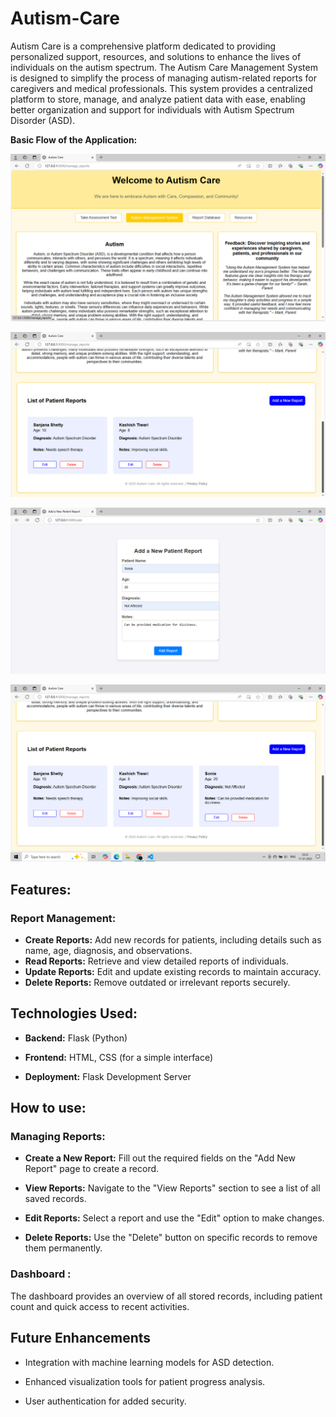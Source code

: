 # Autism-Care

Autism Care is a comprehensive platform dedicated to providing personalized support, resources, and solutions to enhance the lives of individuals on the autism spectrum. The Autism Care Management System is designed to simplify the process of managing autism-related reports for caregivers and medical professionals. This system provides a centralized platform to store, manage, and analyze patient data with ease, enabling better organization and support for individuals with Autism Spectrum Disorder (ASD).

**Basic Flow of the Application:**

![Dashboard](https://github.com/SK-21-D3v/Autism-Care/blob/main/Screenshot%20(1374).png?raw=true)<br>

![List Of Reports](https://github.com/SK-21-D3v/Autism-Care/blob/main/Screenshot%20(1375).png?raw=true) <br>

![Adding a New Report](https://github.com/SK-21-D3v/Autism-Care/blob/main/Screenshot%20(1376).png?raw=true) <br>

![Upadtes List of Reports](https://github.com/SK-21-D3v/Autism-Care/blob/main/Screenshot%20(1377).png?raw=true)<br>

## Features:

### Report Management:
- **Create Reports:** Add new records for patients, including details such as name, age, diagnosis, and observations.<br>
- **Read Reports:** Retrieve and view detailed reports of individuals.<br>
- **Update Reports:** Edit and update existing records to maintain accuracy.<br>
- **Delete Reports:** Remove outdated or irrelevant reports securely.<br>

## Technologies Used: 

- **Backend:** Flask (Python)<br>

- **Frontend:** HTML, CSS (for a simple interface)<br>

- **Deployment:** Flask Development Server<br>

## How to use:
### Managing Reports:

- **Create a New Report:** Fill out the required fields on the "Add New Report" page to create a record.<br>

- **View Reports:** Navigate to the "View Reports" section to see a list of all saved records.<br>

- **Edit Reports:** Select a report and use the "Edit" option to make changes.<br>

- **Delete Reports:** Use the "Delete" button on specific records to remove them permanently.<br>

### Dashboard :
The dashboard provides an overview of all stored records, including patient count and quick access to recent activities.<br>

## Future Enhancements

- Integration with machine learning models for ASD detection.<br>

- Enhanced visualization tools for patient progress analysis.<br>

- User authentication for added security.<br>
